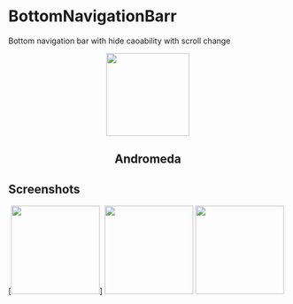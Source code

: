 # BottomNavigationBarr
Bottom navigation bar with hide caoability with scroll change

<p align="center"><a href="#"><img src="https://drive.google.com/uc?export=download&id=12m0YJCJe7335z41tSRU3-8cNyTM7cnWO" width="150"></a></p> 
<h2 align="center"><b>Andromeda</b></h2>
<h4 align="center"></h4>

## Screenshots

[<img src="https://drive.google.com/uc?export=download&id=12fDztOK5ifDDPwsS9gvAbPx2MeAlC2Pl" width=160>] 
 [<img src="https://drive.google.com/uc?export=download&id=12hPzwkaHQMC7rYJFV216KHmk1iojez1J" width=160>](https://drive.google.com/uc?export=download&id=12hPzwkaHQMC7rYJFV216KHmk1iojez1J)
 [<img src="https://drive.google.com/uc?export=download&id=12lHlyWb5_-4blScf3SqQfgSC7jpqo0OY" width=160>](https://drive.google.com/uc?export=download&id=12lHlyWb5_-4blScf3SqQfgSC7jpqo0OY)
 
